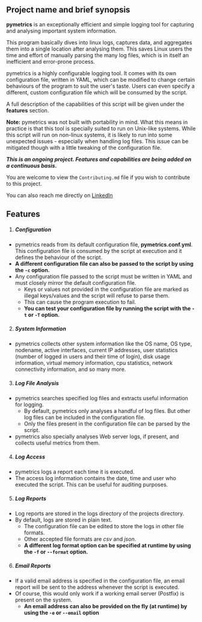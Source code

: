 ## Project name and brief synopsis

**pymetrics** is an exceptionally efficient and simple logging tool for capturing and analysing important system information.

This program basically dives into linux logs, captures data, and aggregates them into a single location after analysing them. 
This saves Linux users the time and effort of manually parsing the many log files, which is in itself an inefficient and error-prone process.

pymetrics is a highly configurable logging tool. 
It comes with its own configuration file, written in YAML, which can be modified to change certain behaviours of the program to suit the user's taste. 
Users can even specify a different, custom configuration file which will be consumed by the script. 

A full description of the capabilities of this script will be given under the **features** section.

**Note:** pymetrics was not built with portability in mind. 
What this means in practice is that this tool is specially suited to run on Unix-like systems. 
While this script will run on non-linux systems, it is likely to run into some unexpected issues - especially when handling log files. 
This issue can be mitigated though with a little tweaking of the configuration file. 

___This is an ongoing project. Features and capabilities are being added on a continuous basis.___

You are welcome to view the `Contributing.md` file if you wish to contribute to this project.

You can also reach me directly on [LinkedIn](www.linkedin.com/in/kelvin-onuchukwu-3460871a1) 

## Features

1. ##### Configuration
 - pymetrics reads from its default configuration file, **pymetrics.conf.yml**. This configuration file is consumed by the script at execution and it defines the behaviour of the script. 
 - **A different configuration file can also be passed to the script by using the `-c` option.**
 - Any configuration file passed to the script must be written in YAML and must closely mirror the default configuration file. 
   - Keys or values not provided in the configuration file are marked as illegal keys/values and the script will refuse to parse them. 
   - This can cause the program execution to fail. 
   - **You can test your configuration file by running the script with the `-t` or `-T` option.**

2. ##### System Information 
 - pymetrics collects other system information like the OS name, OS type, nodename, active interfaces, current IP addresses, user statistics (number of logged in users and their time of login), disk usage information, virtual memory information, cpu statistics, network connectivity information, and so many more. 

3. ##### Log File Analysis 
 - pymetrics searches specified log files and extracts useful information for logging. 
   - By default, pymetrics only analyses a handful of log files. But other log files can be included in the configuration file. 
   - Only the files present in the configuration file can be parsed by the script. 
 - pymetrics also specially analyses Web server logs, if present, and collects useful metrics from them. 

4. ##### Log Access 
 - pymetrics logs a report each time it is executed. 
 - The access log information contains the date, time and user who executed the script. This can be useful for auditing purposes. 
 
5. ##### Log Reports
 - Log reports are stored in the logs directory of the projects directory. 
 - By default, logs are stored in plain text. 
   - The configuration file can be edited to store the logs in other file formats.
   - Other accepted file formats are _csv_ and _json_. 
   - **A different log format option can be specified at runtime by using the `-f` or `--format` option.** 

6. ##### Email Reports 
 - If a valid email address is specified in the configuration file, an email report will be sent to the address whenever the script is executed. 
 - Of course, this would only work if a working email server (Postfix) is present on the system. 
   - **An email address can also be provided on the fly (at runtime) by using the `-e` or `--email` option**
